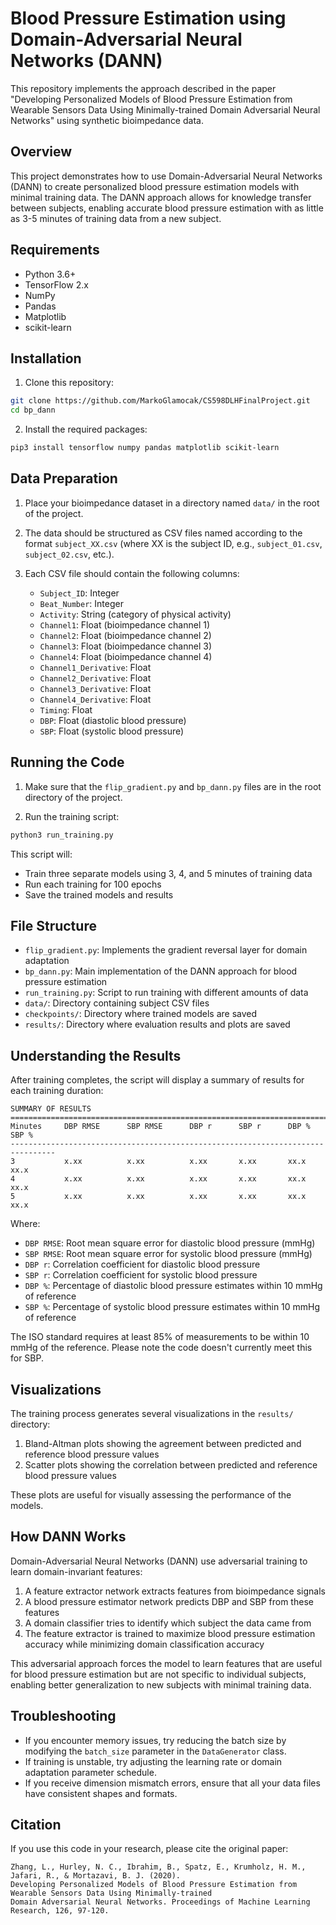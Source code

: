 # Blood Pressure Estimation using Domain-Adversarial Neural Networks (DANN)

This repository implements the approach described in the paper "Developing Personalized Models of Blood Pressure Estimation from Wearable Sensors Data Using Minimally-trained Domain Adversarial Neural Networks" using synthetic bioimpedance data.

## Overview

This project demonstrates how to use Domain-Adversarial Neural Networks (DANN) to create personalized blood pressure estimation models with minimal training data. The DANN approach allows for knowledge transfer between subjects, enabling accurate blood pressure estimation with as little as 3-5 minutes of training data from a new subject.

## Requirements

- Python 3.6+
- TensorFlow 2.x
- NumPy
- Pandas
- Matplotlib
- scikit-learn

## Installation

1. Clone this repository:
```bash
git clone https://github.com/MarkoGlamocak/CS598DLHFinalProject.git
cd bp_dann
```

2. Install the required packages:
```bash
pip3 install tensorflow numpy pandas matplotlib scikit-learn
```

## Data Preparation

1. Place your bioimpedance dataset in a directory named `data/` in the root of the project.
   
2. The data should be structured as CSV files named according to the format `subject_XX.csv` (where XX is the subject ID, e.g., `subject_01.csv`, `subject_02.csv`, etc.).

3. Each CSV file should contain the following columns:
   - `Subject_ID`: Integer
   - `Beat_Number`: Integer
   - `Activity`: String (category of physical activity)
   - `Channel1`: Float (bioimpedance channel 1)
   - `Channel2`: Float (bioimpedance channel 2)
   - `Channel3`: Float (bioimpedance channel 3)
   - `Channel4`: Float (bioimpedance channel 4)
   - `Channel1_Derivative`: Float
   - `Channel2_Derivative`: Float
   - `Channel3_Derivative`: Float
   - `Channel4_Derivative`: Float
   - `Timing`: Float
   - `DBP`: Float (diastolic blood pressure)
   - `SBP`: Float (systolic blood pressure)

## Running the Code

1. Make sure that the `flip_gradient.py` and `bp_dann.py` files are in the root directory of the project.

2. Run the training script:
```bash
python3 run_training.py
```

This script will:
- Train three separate models using 3, 4, and 5 minutes of training data
- Run each training for 100 epochs
- Save the trained models and results

## File Structure

- `flip_gradient.py`: Implements the gradient reversal layer for domain adaptation
- `bp_dann.py`: Main implementation of the DANN approach for blood pressure estimation
- `run_training.py`: Script to run training with different amounts of data
- `data/`: Directory containing subject CSV files
- `checkpoints/`: Directory where trained models are saved
- `results/`: Directory where evaluation results and plots are saved

## Understanding the Results

After training completes, the script will display a summary of results for each training duration:

```
SUMMARY OF RESULTS
================================================================================
Minutes     DBP RMSE      SBP RMSE      DBP r      SBP r      DBP %      SBP %    
--------------------------------------------------------------------------------
3           x.xx          x.xx          x.xx       x.xx       xx.x       xx.x     
4           x.xx          x.xx          x.xx       x.xx       xx.x       xx.x     
5           x.xx          x.xx          x.xx       x.xx       xx.x       xx.x     
```

Where:
- `DBP RMSE`: Root mean square error for diastolic blood pressure (mmHg)
- `SBP RMSE`: Root mean square error for systolic blood pressure (mmHg)
- `DBP r`: Correlation coefficient for diastolic blood pressure
- `SBP r`: Correlation coefficient for systolic blood pressure
- `DBP %`: Percentage of diastolic blood pressure estimates within 10 mmHg of reference
- `SBP %`: Percentage of systolic blood pressure estimates within 10 mmHg of reference

The ISO standard requires at least 85% of measurements to be within 10 mmHg of the reference. 
Please note the code doesn't currently meet this for SBP.

## Visualizations

The training process generates several visualizations in the `results/` directory:

1. Bland-Altman plots showing the agreement between predicted and reference blood pressure values
2. Scatter plots showing the correlation between predicted and reference blood pressure values

These plots are useful for visually assessing the performance of the models.

## How DANN Works

Domain-Adversarial Neural Networks (DANN) use adversarial training to learn domain-invariant features:

1. A feature extractor network extracts features from bioimpedance signals
2. A blood pressure estimator network predicts DBP and SBP from these features
3. A domain classifier tries to identify which subject the data came from
4. The feature extractor is trained to maximize blood pressure estimation accuracy while minimizing domain classification accuracy

This adversarial approach forces the model to learn features that are useful for blood pressure estimation but are not specific to individual subjects, enabling better generalization to new subjects with minimal training data.

## Troubleshooting

- If you encounter memory issues, try reducing the batch size by modifying the `batch_size` parameter in the `DataGenerator` class.
- If training is unstable, try adjusting the learning rate or domain adaptation parameter schedule.
- If you receive dimension mismatch errors, ensure that all your data files have consistent shapes and formats.

## Citation

If you use this code in your research, please cite the original paper:

```
Zhang, L., Hurley, N. C., Ibrahim, B., Spatz, E., Krumholz, H. M., Jafari, R., & Mortazavi, B. J. (2020). 
Developing Personalized Models of Blood Pressure Estimation from Wearable Sensors Data Using Minimally-trained 
Domain Adversarial Neural Networks. Proceedings of Machine Learning Research, 126, 97-120.
```
